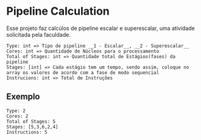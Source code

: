 # Pipeline Calculation
Esse projeto faz calcúlos de pipeline escalar e superescalar, uma atividade solicitada pela faculdade.
```
Type: int => Tipo de pipeline __1 - Escalar__, __2 - Superescalar__
Cores: int => Quantidade de Núcleos para o processamento
Total of Stages: int => Quantidade total de Estágios(fases) da pipeline
Stages: [int] => Cada estágio tem um tempo, sendo assim, coloque no array os valores de acordo com a fase de modo sequencial
Instrucions: int => Total de Instruções
```
## Exemplo
```
Type: 2
Cores: 2
Total of Stages: 5
Stages: [5,3,6,2,4]
Instructions: 5
```